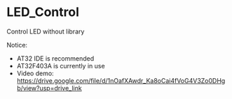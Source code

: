 # LED_Control
 Control LED without library

Notice:
* AT32 IDE is recommended
* AT32F403A is currently in use
* Video demo: https://drive.google.com/file/d/1nOafXAwdr_Ka8oCai4fVoG4V3Zo0DHgb/view?usp=drive_link
